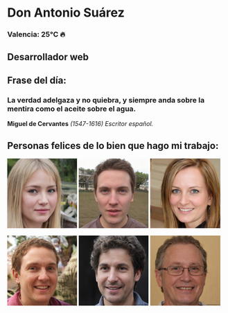 # Don Antonio Suárez
### Valencia:  25°C 🔥
## Desarrollador web
## Frase del día:
<!-- START QUOTE -->
### La verdad adelgaza y no quiebra, y siempre anda sobre la mentira como el aceite sobre el agua.
**Miguel de Cervantes** *(1547-1616) Escritor español.*
<!-- END QUOTE -->






## Personas felices de lo bien que hago mi trabajo:

<p float="left">
  <img src="src/image_0.png" width="32%" />
  <img src="src/image_1.png" width="32%" /> 
  <img src="src/image_2.png" width="32%" />
</p>
<p float="left">
  <img src="src/image_3.png" width="32%" />
  <img src="src/image_4.png" width="32%" /> 
  <img src="src/image_5.png" width="32%" />
</p>